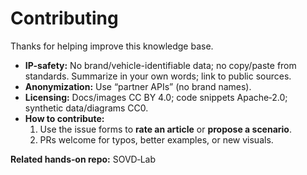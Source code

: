 # Contributing

Thanks for helping improve this knowledge base.

- **IP-safety:** No brand/vehicle-identifiable data; no copy/paste from standards. Summarize in your own words; link to public sources.
- **Anonymization:** Use “partner APIs” (no brand names).
- **Licensing:** Docs/images CC BY 4.0; code snippets Apache‑2.0; synthetic data/diagrams CC0.
- **How to contribute:** 
  1) Use the issue forms to **rate an article** or **propose a scenario**.  
  2) PRs welcome for typos, better examples, or new visuals.

**Related hands‑on repo:** SOVD‑Lab

